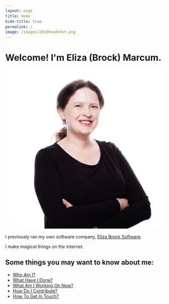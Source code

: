 ```yaml
---
layout: page
title: Home
hide-title: true
permalink: /
image: /images/2018headshot.png
---
```

# Welcome! I'm Eliza (Brock) Marcum.

<img src="/images/2018headshot.png" id="headshot" class="responsive-image" alt="Eliza Brock Marcum, smiling" />

I previously ran my own software company, <a href="https://www.elizabrocksoftware.com/">Eliza Brock Software</a>.

I make magical things on the internet.

## Some things you may want to know about me:

<nav>
  <ul>
    <li>
      <a href="/about">Who Am I?</a>
    </li>
    <li>
      <a href="/portfolio_and_resume">What Have I Done?</a>
    </li>
    <li>
      <a href="/current_projects">What Am I Working On Now?</a>
    </li>
    <li>
      <a href="/community-involvement">How Do I Contribute?</a>
    </li>
    <li>
      <a href="/social">How To Get In Touch?</a>
    </li>
  </ul>
</nav>
